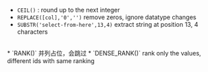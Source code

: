 * `CEIL()` : round up to the next integer
* `REPLACE([col],'0','')` remove zeros, ignore datatype changes
* `SUBSTR('select-from-here',13,4)` extract string at position 13, 4 characters
</br>
* `RANK()` 并列占位，会跳过
* `DENSE_RANK()` rank only the values, different ids with same ranking